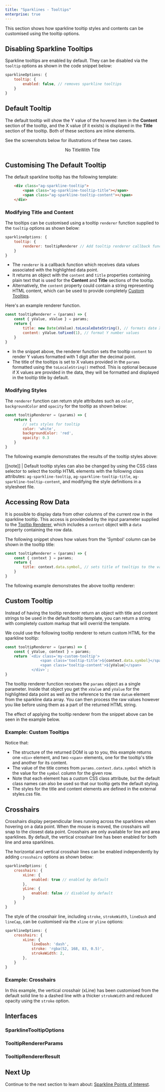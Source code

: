 ```yaml
---
title: "Sparklines - Tooltips"
enterprise: true
---
```


This section shows how sparkline tooltip styles and contents can be customised using the tooltip options.

## Disabling Sparkline Tooltips

Sparkline tooltips are enabled by default. They can be disabled via the `tooltip` options as shown in the code snippet below:

```js
sparklineOptions: {
    tooltip: {
        enabled: false, // removes sparkline tooltips
    }
}
```

## Default Tooltip

The default tooltip will show the Y value of the hovered item in the __Content__ section of the tooltip, and the X value (if it exists) is displayed in the __Title__ section of the tooltip. Both of these sections are inline <span> elements.

See the screenshots below for illustrations of these two cases.

<div style="display: flex; justify-content: center;">
    <image-caption src="resources/tooltip-no-title.png" alt="Tooltip without the title element" width="250px" constrained="true">No Title</image-caption>
    <image-caption src="resources/tooltip-with-title.png" alt="Tooltip with a title element" width="250px" constrained="true">With Title</image-caption>
</div>

## Customising The Default Tooltip

The default sparkline tooltip has the following template:

```html
    <div class="ag-sparkline-tooltip">
        <span class="ag-sparkline-tooltip-title"></span>
        <span class="ag-sparkline-tooltip-content"></span>
    </div>
```

### Modifying Title and Content

The tooltips can be customised using a tooltip `renderer` function supplied to the `tooltip` options as shown below:

```js
sparklineOptions: {
    tooltip: {
        renderer: tooltipRenderer // Add tooltip renderer callback function to customise tooltip styles and content
    }
}
```

- The `renderer` is a callback function which receives data values associated with the highlighted data point.
- It returns an object with the `content` and `title` properties containing plain text that is used for the __Content__ and __Title__ sections of the tooltip.
- Alternatively, the `content` property could contain a string representing HTML content, which can be used to provide completely [Custom Tooltips](/sparklines-tooltips/#custom-tooltip).

Here's an example renderer function.

```js
const tooltipRenderer = (params) => {
    const { yValue, xValue } = params;
    return {
        title: new Date(xValue).toLocaleDateString(), // formats date X values
        content: yValue.toFixed(1), // format Y number values
    }
}
```

- In the snippet above, the renderer function sets the tooltip `content` to render Y values formatted with 1 digit after the decimal point.
- The title of the tooltips is set to X values provided in the `params` formatted using the `toLocaleString()` method. This is optional because if X values are provided in the data, they will be formatted and displayed in the tooltip title by default.

<grid-example title='Sparkline Tooltip Renderer' name='sparkline-tooltip-renderer' type='generated' options='{ "enterprise": true, "exampleHeight": 585, "modules": ["clientside", "sparklines"] }'></grid-example>

### Modifying Styles

The `renderer` function can return style attributes such as `color`, `backgroundColor` and `opacity` for the tooltip as shown below:

```js
const tooltipRenderer = (params) => {
    return {
        // sets styles for tooltip
        color: 'white',
        backgroundColor: 'red',
        opacity: 0.3
    }
}
```

The following example demonstrates the results of the tooltip styles above:

<grid-example title='Styling Sparkline Tooltips' name='sparkline-tooltip-styles' type='generated' options='{ "enterprise": true, "exampleHeight": 585, "modules": ["clientside", "sparklines"] }'></grid-example>


[[note]]
| Default tooltip styles can also be changed by using the CSS class selector to select the tooltip HTML elements with the following class attributes: `ag-sparkline-tooltip`, `ag-sparkline-tooltip-title`, `ag-sparkline-tooltip-content`, and modifying the style definitions in a stylesheet file.


## Accessing Row Data

It is possible to display data from other columns of the current row in the sparkline tooltip.
This access is provideded by the input parameter supplied to the [Tooltip Renderer](/sparklines-tooltips/#modifying-title-and-content), which includes a `context` object with a `data` property containing the row data.

The following snippet shows how values from the 'Symbol' column can be shown in the tooltip title:

```js
const tooltipRenderer = (params) => {
    const { context } = params;
    return {
        title: context.data.symbol, // sets title of tooltips to the value for the 'symbol' field
    }
}
```

The following example demonstrates the above tooltip renderer:

<grid-example title='Accessing Row Data' name='sparkline-accessing-row-data' type='generated' options='{ "enterprise": true, "exampleHeight": 585, "modules": ["clientside", "sparklines"] }'></grid-example>

## Custom Tooltip

Instead of having the tooltip renderer return an object with title and content strings to be used in the default tooltip template, you can return a string with completely custom markup that will overrid the template.

We could use the following tooltip renderer to return custom HTML for the sparkline tooltip:

```js
const tooltipRenderer = (params) => {
    const { yValue, context } = params;
    return `<div class='my-custom-tooltip'>
                <span class='tooltip-title'>${context.data.symbol}</span>
                <span class='tooltip-content'>${yValue}</span>
            </div>`;
}
```

The tooltip renderer function receives the `params` object as a single parameter. Inside that object you get the `xValue` and `yValue` for the highlighted data point as well as the reference to the raw `datum` element from the sparkline data array. You can then process the raw values however you like before using them as a part of the returned HTML string.

The effect of applying the tooltip renderer from the snippet above can be seen in the example below.

### Example: Custom Tooltips

Notice that:

- The structure of the returned DOM is up to you, this example returns one `<div>` element, and two `<span>` elements, one for the tooltip's title and another for its content.
- The value of the title comes from `params.context.data.symbol` which is the value for the `symbol` column for the given row.
- Note that each element has a custom CSS class attribute, but the default class names can also be used so that our tooltip gets the default styling.
- The styles for the title and content elements are defined in the external styles.css file.

<grid-example title='Custom Tooltips' name='sparkline-tooltip-custom-html' type='generated' options='{ "enterprise": true, "exampleHeight": 585, "modules": ["clientside", "sparklines"] }'></grid-example>


## Crosshairs

Crosshairs display perpendicular lines running across the sparklines when hovering on a data point. When the mouse is moved, the crosshairs will snap to the closest data point. Crosshairs are only available for line and area sparklines. By default, the vertical crosshair line has been enabled for both line and area sparklines.

The horizontal and vertical crosshair lines can be enabled independently by adding `crosshairs` options as shown below:

```js
sparklineOptions: {
    crosshairs: {
        xLine: {
            enabled: true // enabled by default
        },
        yLine: {
            enabled: false // disabled by default
        }
    }
}
```

The style of the crosshair line, including `stroke`, `strokeWidth`, `lineDash` and `lineCap`, can be customised via the `xline` or `yline` options:

```js
sparklineOptions: {
    crosshairs: {
        xLine: {
            lineDash: 'dash',
            stroke: 'rgba(52, 168, 83, 0.5)',
            strokeWidth: 2,
        },
    }
}
```

### Example: Crosshairs

In this example, the vertical crosshair (xLine) has been customised from the default solid line to a dashed line with a thicker `strokeWidth` and reduced opacity using the `stroke` option.

<grid-example title='Sparkline Crosshairs' name='sparkline-crosshairs' type='generated' options='{ "enterprise": true, "exampleHeight": 585, "modules": ["clientside", "sparklines"] }'></grid-example>

## Interfaces

### SparklineTooltipOptions

<interface-documentation interfaceName='SparklineTooltipOptions' overrideSrc='sparklines-tooltips/resources/sparkline-tooltip-api.json'></interface-documentation>

### TooltipRendererParams

<interface-documentation interfaceName='TooltipRendererParams' ></interface-documentation>

### TooltipRendererResult

<interface-documentation interfaceName='TooltipRendererResult' ></interface-documentation>

## Next Up

Continue to the next section to learn about: [Sparkline Points of Interest](/sparklines-points-of-interest/).
